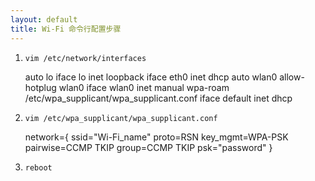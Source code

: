 ```yaml
---
layout: default
title: Wi-Fi 命令行配置步骤
---
```


1. `vim /etc/network/interfaces`


    auto lo
    iface lo inet loopback
    iface eth0 inet dhcp
    auto wlan0
    allow-hotplug wlan0
    iface wlan0 inet manual
    wpa-roam /etc/wpa_supplicant/wpa_supplicant.conf
    iface default inet dhcp

    
2. `vim /etc/wpa_supplicant/wpa_supplicant.conf`


    network={
    ssid="Wi-Fi_name"
    proto=RSN
    key_mgmt=WPA-PSK
    pairwise=CCMP TKIP
    group=CCMP TKIP
    psk="password"
    }

3. `reboot`
